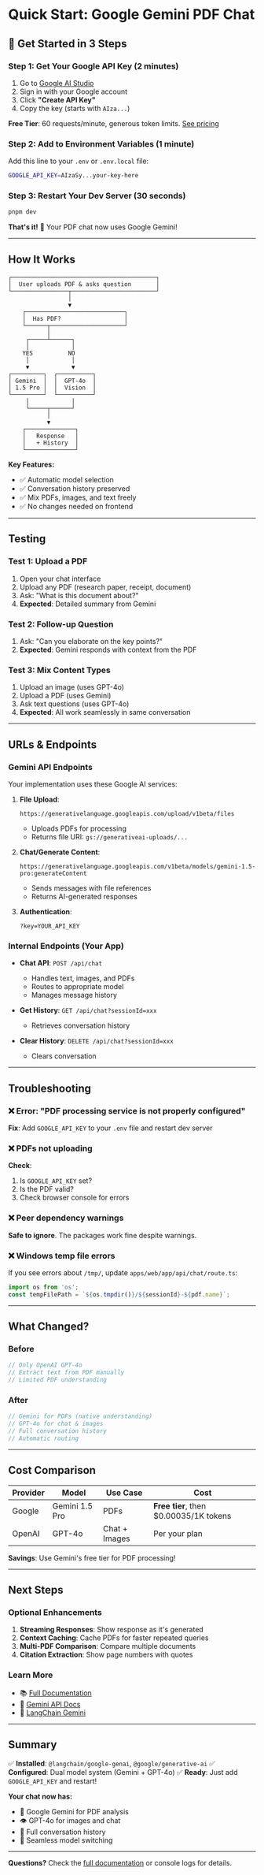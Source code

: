 # Quick Start: Google Gemini PDF Chat

## 🚀 Get Started in 3 Steps

### Step 1: Get Your Google API Key (2 minutes)

1. Go to [Google AI Studio](https://makersuite.google.com/app/apikey)
2. Sign in with your Google account
3. Click **"Create API Key"**
4. Copy the key (starts with `AIza...`)

**Free Tier**: 60 requests/minute, generous token limits. [See pricing](https://ai.google.dev/pricing)

### Step 2: Add to Environment Variables (1 minute)

Add this line to your `.env` or `.env.local` file:

```bash
GOOGLE_API_KEY=AIzaSy...your-key-here
```

### Step 3: Restart Your Dev Server (30 seconds)

```bash
pnpm dev
```

**That's it!** 🎉 Your PDF chat now uses Google Gemini!

---

## How It Works

```
┌─────────────────────────────────────────┐
│  User uploads PDF & asks question       │
└────────────────┬────────────────────────┘
                 │
                 ▼
    ┌────────────────────────────┐
    │  Has PDF?                  │
    └──────┬─────────────────────┘
           │
     ┌─────┴──────┐
     │            │
    YES          NO
     │            │
     ▼            ▼
┌─────────┐  ┌──────────┐
│ Gemini  │  │  GPT-4o  │
│ 1.5 Pro │  │  Vision  │
└─────────┘  └──────────┘
     │            │
     └─────┬──────┘
           │
           ▼
    ┌──────────────┐
    │   Response   │
    │   + History  │
    └──────────────┘
```

**Key Features:**
- ✅ Automatic model selection
- ✅ Conversation history preserved
- ✅ Mix PDFs, images, and text freely
- ✅ No changes needed on frontend

---

## Testing

### Test 1: Upload a PDF

1. Open your chat interface
2. Upload any PDF (research paper, receipt, document)
3. Ask: "What is this document about?"
4. **Expected**: Detailed summary from Gemini

### Test 2: Follow-up Question

1. Ask: "Can you elaborate on the key points?"
2. **Expected**: Gemini responds with context from the PDF

### Test 3: Mix Content Types

1. Upload an image (uses GPT-4o)
2. Upload a PDF (uses Gemini)
3. Ask text questions (uses GPT-4o)
4. **Expected**: All work seamlessly in same conversation

---

## URLs & Endpoints

### Gemini API Endpoints

Your implementation uses these Google AI services:

1. **File Upload**:
   ```
   https://generativelanguage.googleapis.com/upload/v1beta/files
   ```
   - Uploads PDFs for processing
   - Returns file URI: `gs://generativeai-uploads/...`

2. **Chat/Generate Content**:
   ```
   https://generativelanguage.googleapis.com/v1beta/models/gemini-1.5-pro:generateContent
   ```
   - Sends messages with file references
   - Returns AI-generated responses

3. **Authentication**:
   ```
   ?key=YOUR_API_KEY
   ```

### Internal Endpoints (Your App)

- **Chat API**: `POST /api/chat`
  - Handles text, images, and PDFs
  - Routes to appropriate model
  - Manages message history

- **Get History**: `GET /api/chat?sessionId=xxx`
  - Retrieves conversation history

- **Clear History**: `DELETE /api/chat?sessionId=xxx`
  - Clears conversation

---

## Troubleshooting

### ❌ Error: "PDF processing service is not properly configured"

**Fix**: Add `GOOGLE_API_KEY` to your `.env` file and restart dev server

### ❌ PDFs not uploading

**Check**:
1. Is `GOOGLE_API_KEY` set? 
2. Is the PDF valid?
3. Check browser console for errors

### ❌ Peer dependency warnings

**Safe to ignore**. The packages work fine despite warnings.

### ❌ Windows temp file errors

If you see errors about `/tmp/`, update `apps/web/app/api/chat/route.ts`:

```typescript
import os from 'os';
const tempFilePath = `${os.tmpdir()}/${sessionId}-${pdf.name}`;
```

---

## What Changed?

### Before
```typescript
// Only OpenAI GPT-4o
// Extract text from PDF manually
// Limited PDF understanding
```

### After
```typescript
// Gemini for PDFs (native understanding)
// GPT-4o for chat & images
// Full conversation history
// Automatic routing
```

---

## Cost Comparison

| Provider | Model | Use Case | Cost |
|----------|-------|----------|------|
| Google | Gemini 1.5 Pro | PDFs | **Free tier**, then $0.00035/1K tokens |
| OpenAI | GPT-4o | Chat + Images | Per your plan |

**Savings**: Use Gemini's free tier for PDF processing!

---

## Next Steps

### Optional Enhancements

1. **Streaming Responses**: Show response as it's generated
2. **Context Caching**: Cache PDFs for faster repeated queries
3. **Multi-PDF Comparison**: Compare multiple documents
4. **Citation Extraction**: Show page numbers with quotes

### Learn More

- 📚 [Full Documentation](./GEMINI_PDF_INTEGRATION.md)
- 🔗 [Gemini API Docs](https://ai.google.dev/docs)
- 🦜 [LangChain Gemini](https://js.langchain.com/docs/integrations/chat/google_generativeai/)

---

## Summary

✅ **Installed**: `@langchain/google-genai`, `@google/generative-ai`
✅ **Configured**: Dual model system (Gemini + GPT-4o)
✅ **Ready**: Just add `GOOGLE_API_KEY` and restart!

**Your chat now has:**
- 🤖 Google Gemini for PDF analysis
- 👁️ GPT-4o for images and chat
- 💬 Full conversation history
- 🔄 Seamless model switching

---

**Questions?** Check the [full documentation](./GEMINI_PDF_INTEGRATION.md) or console logs for details.


